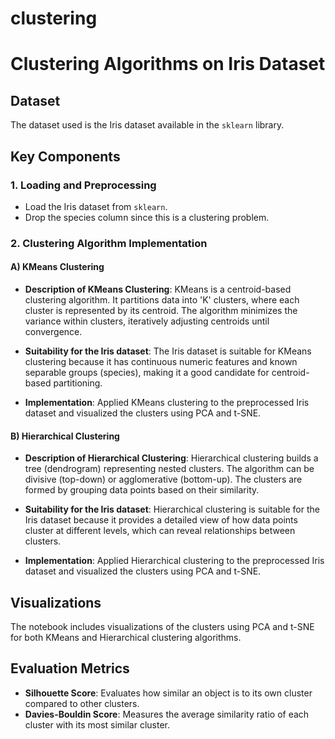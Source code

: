 # clustering

# Clustering Algorithms on Iris Dataset


## Dataset
The dataset used is the Iris dataset available in the `sklearn` library.

## Key Components

### 1. Loading and Preprocessing
- Load the Iris dataset from `sklearn`.
- Drop the species column since this is a clustering problem.

### 2. Clustering Algorithm Implementation 

#### A) KMeans Clustering
- **Description of KMeans Clustering**: 
  KMeans is a centroid-based clustering algorithm. It partitions data into 'K' clusters, where each cluster is represented by its centroid. The algorithm minimizes the variance within clusters, iteratively adjusting centroids until convergence.
  
- **Suitability for the Iris dataset**: 
  The Iris dataset is suitable for KMeans clustering because it has continuous numeric features and known separable groups (species), making it a good candidate for centroid-based partitioning.

- **Implementation**:
  Applied KMeans clustering to the preprocessed Iris dataset and visualized the clusters using PCA and t-SNE.

#### B) Hierarchical Clustering
- **Description of Hierarchical Clustering**: 
  Hierarchical clustering builds a tree (dendrogram) representing nested clusters. The algorithm can be divisive (top-down) or agglomerative (bottom-up). The clusters are formed by grouping data points based on their similarity.
  
- **Suitability for the Iris dataset**: 
  Hierarchical clustering is suitable for the Iris dataset because it provides a detailed view of how data points cluster at different levels, which can reveal relationships between clusters.

- **Implementation**:
  Applied Hierarchical clustering to the preprocessed Iris dataset and visualized the clusters using PCA and t-SNE.



## Visualizations
The notebook includes visualizations of the clusters using PCA and t-SNE for both KMeans and Hierarchical clustering algorithms.

## Evaluation Metrics
- **Silhouette Score**: Evaluates how similar an object is to its own cluster compared to other clusters.
- **Davies-Bouldin Score**: Measures the average similarity ratio of each cluster with its most similar cluster.


